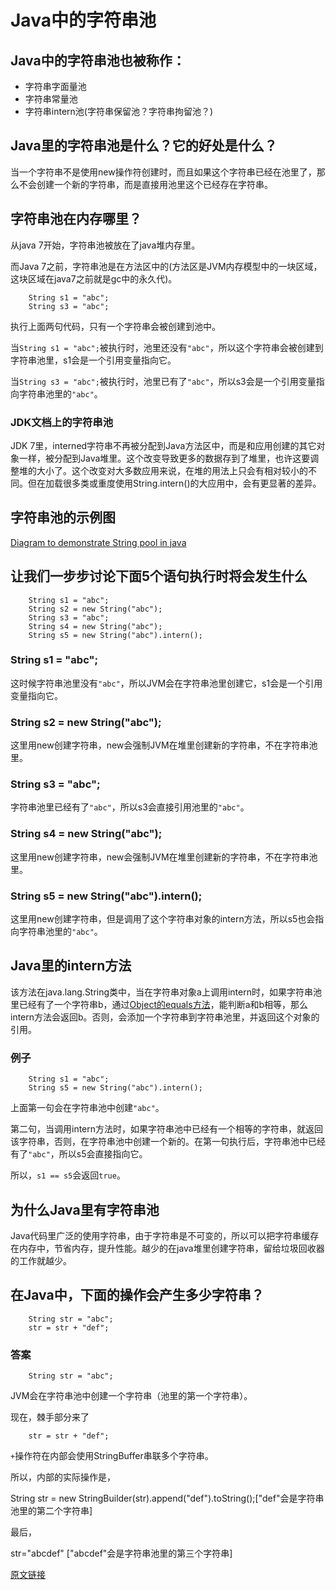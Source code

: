 # Java中的字符串池

## Java中的字符串池也被称作：

* 字符串字面量池
* 字符串常量池
* 字符串intern池(字符串保留池？字符串拘留池？)

## Java里的字符串池是什么？它的好处是什么？

当一个字符串不是使用new操作符创建时，而且如果这个字符串已经在池里了，那么不会创建一个新的字符串，而是直接用池里这个已经存在字符串。

## 字符串池在内存哪里？

从java 7开始，字符串池被放在了java堆内存里。

而Java 7之前，字符串池是在方法区中的(方法区是JVM内存模型中的一块区域，这块区域在java7之前就是gc中的永久代)。
```
    String s1 = "abc"; 
    String s3 = "abc";
```
执行上面两句代码，只有一个字符串会被创建到池中。

当`String s1 = "abc";`被执行时，池里还没有`"abc"`，所以这个字符串会被创建到字符串池里，s1会是一个引用变量指向它。

当`String s3 = "abc";`被执行时，池里已有了`"abc"`，所以s3会是一个引用变量指向字符串池里的`"abc"`。

### JDK文档上的字符串池

JDK 7里，interned字符串不再被分配到Java方法区中，而是和应用创建的其它对象一样，被分配到Java堆里。这个改变导致更多的数据存到了堆里，也许这要调整堆的大小了。这个改变对大多数应用来说，在堆的用法上只会有相对较小的不同。但在加载很多类或重度使用String.intern()的大应用中，会有更显著的差异。

## 字符串池的示例图

[Diagram to demonstrate String pool in java](resources/imgs/20170406/java_string_pool.png)

## 让我们一步步讨论下面5个语句执行时将会发生什么
```
    String s1 = "abc";
    String s2 = new String("abc");
    String s3 = "abc";
    String s4 = new String("abc");
    String s5 = new String("abc").intern();
```

### String s1 = "abc";

这时候字符串池里没有`"abc"`，所以JVM会在字符串池里创建它，s1会是一个引用变量指向它。

### String s2 = new String("abc");

这里用new创建字符串，new会强制JVM在堆里创建新的字符串，不在字符串池里。

### String s3 = "abc";

字符串池里已经有了`"abc"`，所以s3会直接引用池里的`"abc"`。

### String s4 = new String("abc");

这里用new创建字符串，new会强制JVM在堆里创建新的字符串，不在字符串池里。

### String s5 = new String("abc").intern();

这里用new创建字符串，但是调用了这个字符串对象的intern方法，所以s5也会指向字符串池里的`"abc"`。

## Java里的intern方法

该方法在java.lang.String类中，当在字符串对象a上调用intern时，如果字符串池里已经有了一个字符串b，通过[Object的equals方法](http://www.javamadesoeasy.com/2015/05/difference-between-equals-method-and.html)，能判断a和b相等，那么intern方法会返回b。否则，会添加一个字符串到字符串池里，并返回这个对象的引用。

### 例子

```
    String s1 = "abc";
    String s5 = new String("abc").intern();
```

上面第一句会在字符串池中创建`"abc"`。

第二句，当调用intern方法时，如果字符串池中已经有一个相等的字符串，就返回该字符串，否则，在字符串池中创建一个新的。在第一句执行后，字符串池中已经有了`"abc"`，所以s5会直接指向它。

所以，`s1 == s5`会返回`true`。

## 为什么Java里有字符串池

Java代码里广泛的使用字符串，由于字符串是不可变的，所以可以把字符串缓存在内存中，节省内存，提升性能。越少的在java堆里创建字符串，留给垃圾回收器的工作就越少。

## 在Java中，下面的操作会产生多少字符串？

```
    String str = "abc";
    str = str + "def";
```

### 答案

```
    String str = "abc";
```

JVM会在字符串池中创建一个字符串（池里的第一个字符串）。

现在，棘手部分来了

```
    str = str + "def";
```

`+`操作符在内部会使用StringBuffer串联多个字符串。

所以，内部的实际操作是，

String str = new StringBuilder(str).append("def").toString();["def"会是字符串池里的第二个字符串]

最后，

str="abcdef" ["abcdef"会是字符串池里的第三个字符串]

[原文链接](http://www.javamadesoeasy.com/2015/05/string-pool-string-literal-pool-string.html)
